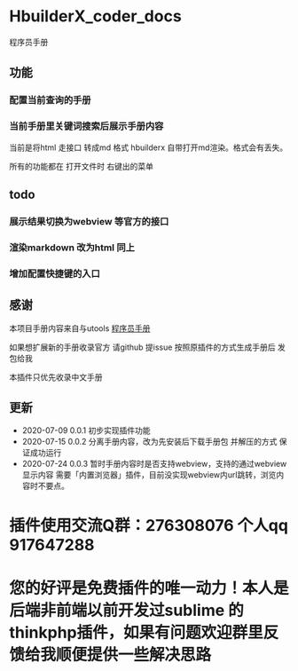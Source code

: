 # HbuilderX_coder_docs

程序员手册

## 功能

### 配置当前查询的手册

### 当前手册里关键词搜索后展示手册内容
当前是将html 走接口 转成md 格式 hbuilderx 自带打开md渲染。格式会有丢失。
 
 所有的功能都在 打开文件时 右键出的菜单
 
## todo
 ### 展示结果切换为webview 等官方的接口
 ### 渲染markdown 改为html 同上
 ### 增加配置快捷键的入口

## 感谢
本项目手册内容来自与utools [程序员手册](https://yuanliao.info/d/356)

如果想扩展新的手册收录官方 请github 提issue 按照原插件的方式生成手册后 发包给我

本插件只优先收录中文手册

## 更新
* 2020-07-09 0.0.1 初步实现插件功能
* 2020-07-15 0.0.2 分离手册内容，改为先安装后下载手册包 并解压的方式 保证成功运行
* 2020-07-24 0.0.3 暂时手册内容时是否支持webview，支持的通过webview显示内容 需要「内置浏览器」插件，目前没实现webview内url跳转，浏览内容时不要点。


# 插件使用交流Q群：276308076 个人qq 917647288 

# 您的好评是免费插件的唯一动力！本人是后端非前端以前开发过sublime 的 thinkphp插件，如果有问题欢迎群里反馈给我顺便提供一些解决思路
